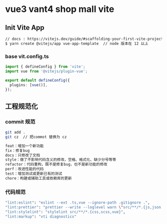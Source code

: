 # vue3 vant4 shop mall vite

## Init Vite App

```sh
// docs : https://vitejs.dev/guide/#scaffolding-your-first-vite-project
$ yarn create @vitejs/app vue-app-template  // node 版本在 12 以上
```

### base vit.config.ts

```ts
import { defineConfig } from 'vite';
import vue from '@vitejs/plugin-vue';

export default defineConfig({
  plugins: [vue()],
});
```

## 工程规范化

### commit 规范

```bash
git add .
git cz  // 把commot 替换为 cz
```

```bash
feat：增加一个新功能
fix：修复bug
docs：只修改了文档
style：做了不影响代码含义的修改，空格、格式化、缺少分号等等
refactor：代码重构，既不是修复bug，也不是新功能的修改
perf：改进性能的代码
test：增加测试或更新已有的测试
chore：构建或辅助工具或依赖库的更新
```

### 代码规范

```bash
"lint:eslint": "eslint --ext .ts,vue --ignore-path .gitignore .",
"lint:prettier": "prettier --write --loglevel warn \"src/**/*.{js,json,tsx,css,less,scss,vue,html,md}\"",
"lint:stylelint": "stylelint src/**/*.{css,scss,vue}",
"lint:markup": "vti diagnostics"
```
